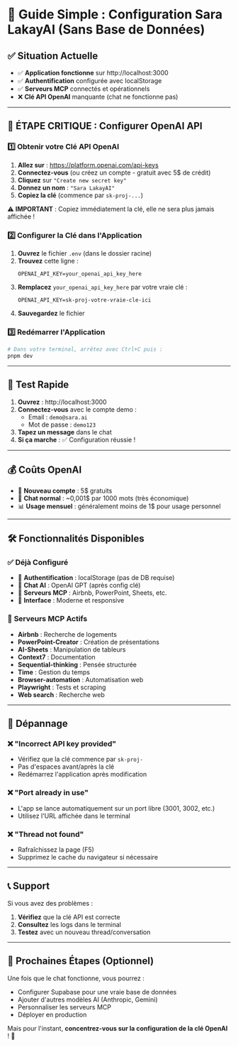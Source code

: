 # 🚀 Guide Simple : Configuration Sara LakayAI (Sans Base de Données)

## ✅ Situation Actuelle

- ✅ **Application fonctionne** sur http://localhost:3000
- ✅ **Authentification** configurée avec localStorage
- ✅ **Serveurs MCP** connectés et opérationnels
- ❌ **Clé API OpenAI** manquante (chat ne fonctionne pas)

---

## 🔑 **ÉTAPE CRITIQUE : Configurer OpenAI API**

### 1️⃣ **Obtenir votre Clé API OpenAI**

1. **Allez sur** : https://platform.openai.com/api-keys
2. **Connectez-vous** (ou créez un compte - gratuit avec 5$ de crédit)
3. **Cliquez** sur `"Create new secret key"`
4. **Donnez un nom** : `"Sara LakayAI"`
5. **Copiez la clé** (commence par `sk-proj-...`)

⚠️ **IMPORTANT** : Copiez immédiatement la clé, elle ne sera plus jamais affichée !

### 2️⃣ **Configurer la Clé dans l'Application**

1. **Ouvrez** le fichier `.env` (dans le dossier racine)
2. **Trouvez** cette ligne :
   ```
   OPENAI_API_KEY=your_openai_api_key_here
   ```
3. **Remplacez** `your_openai_api_key_here` par votre vraie clé :
   ```
   OPENAI_API_KEY=sk-proj-votre-vraie-cle-ici
   ```
4. **Sauvegardez** le fichier

### 3️⃣ **Redémarrer l'Application**

```bash
# Dans votre terminal, arrêtez avec Ctrl+C puis :
pnpm dev
```

---

## 🎯 **Test Rapide**

1. **Ouvrez** : http://localhost:3000
2. **Connectez-vous** avec le compte demo :
   - Email : `demo@sara.ai`  
   - Mot de passe : `demo123`
3. **Tapez un message** dans le chat
4. **Si ça marche** : ✅ Configuration réussie !

---

## 💰 **Coûts OpenAI**

- 🎁 **Nouveau compte** : 5$ gratuits
- 💬 **Chat normal** : ~0,001$ par 1000 mots (très économique)
- 📊 **Usage mensuel** : généralement moins de 1$ pour usage personnel

---

## 🛠️ **Fonctionnalités Disponibles**

### ✅ **Déjà Configuré**
- 🔐 **Authentification** : localStorage (pas de DB requise)
- 🤖 **Chat AI** : OpenAI GPT (après config clé)
- 🔧 **Serveurs MCP** : Airbnb, PowerPoint, Sheets, etc.
- 🎨 **Interface** : Moderne et responsive

### 🚀 **Serveurs MCP Actifs**
- **Airbnb** : Recherche de logements
- **PowerPoint-Creator** : Création de présentations  
- **AI-Sheets** : Manipulation de tableurs
- **Context7** : Documentation
- **Sequential-thinking** : Pensée structurée
- **Time** : Gestion du temps
- **Browser-automation** : Automatisation web
- **Playwright** : Tests et scraping
- **Web search** : Recherche web

---

## 🔧 **Dépannage**

### ❌ **"Incorrect API key provided"**
- Vérifiez que la clé commence par `sk-proj-`
- Pas d'espaces avant/après la clé
- Redémarrez l'application après modification

### ❌ **"Port already in use"**
- L'app se lance automatiquement sur un port libre (3001, 3002, etc.)
- Utilisez l'URL affichée dans le terminal

### ❌ **"Thread not found"**
- Rafraîchissez la page (F5)
- Supprimez le cache du navigateur si nécessaire

---

## 📞 **Support**

Si vous avez des problèmes :
1. **Vérifiez** que la clé API est correcte
2. **Consultez** les logs dans le terminal  
3. **Testez** avec un nouveau thread/conversation

---

## 🎉 **Prochaines Étapes (Optionnel)**

Une fois que le chat fonctionne, vous pourrez :
- Configurer Supabase pour une vraie base de données
- Ajouter d'autres modèles AI (Anthropic, Gemini)
- Personnaliser les serveurs MCP
- Déployer en production

Mais pour l'instant, **concentrez-vous sur la configuration de la clé OpenAI** ! 🚀 
